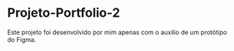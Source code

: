 # Projeto-Portfolio-2
Este projeto foi desenvolvido por mim apenas com o auxilio de um protótipo do  Figma.
